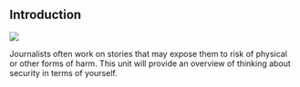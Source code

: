 
## Introduction

![](recap.png)

Journalists often work on stories that may expose them to risk of physical or other forms of harm. This unit will provide an overview of thinking about security in terms of yourself.

